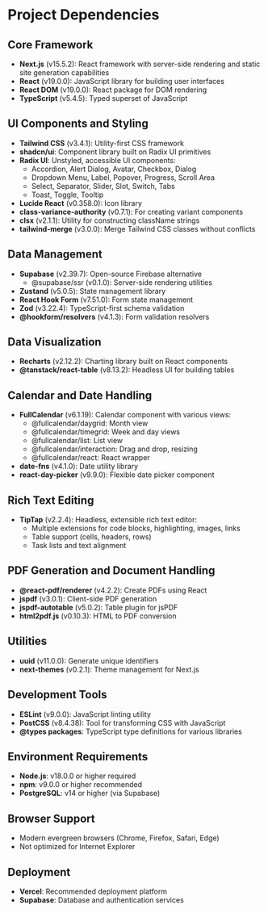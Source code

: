 # Project Dependencies

## Core Framework
- **Next.js** (v15.5.2): React framework with server-side rendering and static site generation capabilities
- **React** (v19.0.0): JavaScript library for building user interfaces
- **React DOM** (v19.0.0): React package for DOM rendering
- **TypeScript** (v5.4.5): Typed superset of JavaScript

## UI Components and Styling
- **Tailwind CSS** (v3.4.1): Utility-first CSS framework
- **shadcn/ui**: Component library built on Radix UI primitives
- **Radix UI**: Unstyled, accessible UI components:
  - Accordion, Alert Dialog, Avatar, Checkbox, Dialog
  - Dropdown Menu, Label, Popover, Progress, Scroll Area
  - Select, Separator, Slider, Slot, Switch, Tabs
  - Toast, Toggle, Tooltip
- **Lucide React** (v0.358.0): Icon library
- **class-variance-authority** (v0.7.1): For creating variant components
- **clsx** (v2.1.1): Utility for constructing className strings
- **tailwind-merge** (v3.0.0): Merge Tailwind CSS classes without conflicts

## Data Management
- **Supabase** (v2.39.7): Open-source Firebase alternative
  - @supabase/ssr (v0.1.0): Server-side rendering utilities
- **Zustand** (v5.0.5): State management library
- **React Hook Form** (v7.51.0): Form state management
- **Zod** (v3.22.4): TypeScript-first schema validation
- **@hookform/resolvers** (v4.1.3): Form validation resolvers

## Data Visualization
- **Recharts** (v2.12.2): Charting library built on React components
- **@tanstack/react-table** (v8.13.2): Headless UI for building tables

## Calendar and Date Handling
- **FullCalendar** (v6.1.19): Calendar component with various views:
  - @fullcalendar/daygrid: Month view
  - @fullcalendar/timegrid: Week and day views
  - @fullcalendar/list: List view
  - @fullcalendar/interaction: Drag and drop, resizing
  - @fullcalendar/react: React wrapper
- **date-fns** (v4.1.0): Date utility library
- **react-day-picker** (v9.9.0): Flexible date picker component

## Rich Text Editing
- **TipTap** (v2.2.4): Headless, extensible rich text editor:
  - Multiple extensions for code blocks, highlighting, images, links
  - Table support (cells, headers, rows)
  - Task lists and text alignment

## PDF Generation and Document Handling
- **@react-pdf/renderer** (v4.2.2): Create PDFs using React
- **jspdf** (v3.0.1): Client-side PDF generation
- **jspdf-autotable** (v5.0.2): Table plugin for jsPDF
- **html2pdf.js** (v0.10.3): HTML to PDF conversion

## Utilities
- **uuid** (v11.0.0): Generate unique identifiers
- **next-themes** (v0.2.1): Theme management for Next.js

## Development Tools
- **ESLint** (v9.0.0): JavaScript linting utility
- **PostCSS** (v8.4.38): Tool for transforming CSS with JavaScript
- **@types packages**: TypeScript type definitions for various libraries

## Environment Requirements
- **Node.js**: v18.0.0 or higher required
- **npm**: v9.0.0 or higher recommended
- **PostgreSQL**: v14 or higher (via Supabase)

## Browser Support
- Modern evergreen browsers (Chrome, Firefox, Safari, Edge)
- Not optimized for Internet Explorer

## Deployment
- **Vercel**: Recommended deployment platform
- **Supabase**: Database and authentication services
